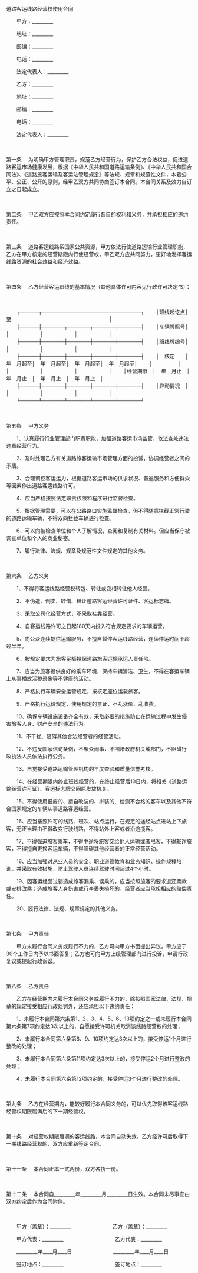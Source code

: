



道路客运线路经营权使用合同



 

　　甲方：_________

　　地址：_________

　　邮编：_________

　　电话：_________

　　法定代表人：_________　　

　　乙方：_________

　　地址：_________

　　邮编：_________

　　电话：_________

　　法定代表人：_________

　　

第一条
　为明确甲方管理职责，规范乙方经营行为，保护乙方合法权益，促进道路客运市场健康发展，根据《中华人民共和国道路运输条例》、《中华人民共和国合同法》、《道路旅客运输及客运站管理规定》等法规、规章和规范性文件，本着公平、公正、公开的原则，经甲乙双方共同协商签订本合同。本合同关系及效力自订立之日起成立。

　　

第二条
　甲乙双方应按照本合同约定履行各自的权利和义务，并承担相应的违约责任。

　　

第三条
　道路客运线路系国家公共资源，甲方依法行使道路运输行业管理职能，乙方在甲方核定的经营期限内行使经营权，甲乙双方应共同努力，更好地发挥客运线路资源的社会效益和经济效益。

　　

第四条
　乙方经营客运班线的基本情况（其他具体许可内容见行政许可决定书）：

　　


　　┌─────┬───────────────────────────┐
　　│班线起讫点│　　　　　　　至　　　　　　　　　　　　　　　　　　　│
　　├─────┼──────┬──────┬──────┬──────┤
　　│车辆牌照号│　　　　　　│　　　　　　│　　　　　　│　　　　　　│
　　├─────┼──────┼──────┼──────┼──────┤
　　│班线牌编号│　　　　　　│　　　　　　│　　　　　　│　　　　　　│
　　├─────┼──────┼──────┼──────┼──────┤
　　│　核定　　│　年　月起至│　年　月起至│　年　月起至│　年　月起至│
　　│　　　　　│　　　　　　│　　　　　　│　　　　　　│　　　　　　│
　　│经营期限　│　年　月止　│　年　月止　│　年　月止　│　年　月止　│
　　├─────┼──────┼──────┼──────┼──────┤
　　│异动情况　│　　　　　　│　　　　　　│　　　　　　│　　　　　　│
　　└─────┴──────┴──────┴──────┴──────┘
　　


　　

第五条
　甲方义务

　　1、认真履行行业管理部门职责职能，加强道路客运市场监管，依法查处违法违章经营行为。

　　2、及时处理乙方有关道路旅客运输市场管理方面的投诉，协调经营者之间的矛盾。

　　3、合理调控客运运力，根据道路客运市场的供求状况、普遍服务和方便群众等因素作出道路客运线路许可。

　　4、应当严格按照法定职责权限和程序进行监督检查。

　　5、根据管理需要，可以在公路路口实施监督检查，但不得随意拦截正常行驶的道路运输车辆，不得双向拦截车辆进行检查。

　　6、可以向被检查单位和个人了解情况，查阅和复制有关材料。但应当保守被调查单位和个人的商业秘密。

　　7、履行法律、法规、规章及规范性文件规定的其他义务。

　　

第六条
　乙方义务

　　1、不得将客运线路经营权转包、转让或变相转让他人经营。

　　2、不伪造、倒卖、转借、租让道路客运经营许可证件、客运标志牌。

　　3、采取公司化经营方式，不采取挂靠经营。

　　4、自客运线路许可之日起180天内投入符合规定要求的车辆运营。

　　5、向公众连续提供运输服务，不擅自暂停客运线路经营，连续停运时间不超过半年。

　　6、按规定要求为旅客足额投保道路旅客运输承运人责任险。

　　7、应当为旅客提供良好的乘车环境，保持车辆清洁、卫生，不得在客运车辆上从事播放淫秽录像等不健康的活动。

　　8、严格执行车辆安全运营规定，按核定座位运载旅客。

　　9、严格执行运价规定，使用规定的票证，不乱涨价、乱收费。

　　10、确保车辆设施设备齐全有效，采取必要的措施防止在运输过程中发生侵害旅客人身、财产安全的违法行为。

　　11、不干扰、阻碍其他合法经营者的经营活动。

　　12、不违反国家信访条例，不聚众闹事，不围堵政府机关或部门，不阻碍行政执法人员依法执行公务。

　　13、自觉接受道路运输管理机构的年度查验和质量信誉考核。

　　14、在经营期限内终止班线经营的，在终止经营后10日内，将相关《道路运输经营许可证》、客运标志牌交回原发放机关。

　　15、不得使用报废的、擅自改装的、拼装的、检测不合格的客车以及其他不符合国家规定的车辆从事道路客运经营。

　　16、应当按照许可的线路、班次、站点运行，在规定的途经站点进站上下旅客，无正当理由不得改变行驶线路，不得站外上客或者沿途揽客。

　　17、不得强迫旅客乘车，不得中途将旅客交给他人运输或者甩客，不得敲诈旅客，不得擅自更换客运车辆，不得阻碍其他经营者的正常经营活动。

　　18、应当加强对从业人员的安全、职业道德教育和业务知识、操作规程培训。并采取有效措施，防止驾驶人员连续驾驶时间超过4个小时。

　　19、因客运经营过错造成旅客漏乘、误乘的，应当按照旅客的要求退还票款或安排改乘；造成旅客人身伤害或行李丢失损坏的，经营者应当承担相应的赔偿责任。

　　20、履行法律、法规、规章规定的其他义务。

　　

第七条
　甲方责任

　　甲方未履行合同义务或履行不力的，乙方可向甲方书面提出异议，甲方应于30个工作日内予以书面答复；乙方也可向甲方上级管理部门进行投诉，申请行政复议或提起行政诉讼。

　　

第八条
　乙方责任

　　乙方在经营期内未履行本合同义务或履行不力的，除按照国家法律、法规、规章的规定接受相应行政处罚外，还应承担以下违约责任：

　　1、未履行本合同第六条第1、2、3、4、5、6、13项约定之一或未履行本合同第六条第7项约定达3次以上的，自愿接受许可机关取消该线路经营权的处理；

　　2、未履行本合同第六条第8、9、10项约定达3次以上的，接受停运1个月进行整改的处理；

　　3、未履行本合同第六条第11项约定达3次以上的，接受停运2个月进行整改的处理；

　　4、未履行本合同第六条第12项约定的，接受停运3个月进行整改的处理。

　　

第九条
　乙方在经营期内，能较好履行本合同义务的，可以优先取得该客运线路经营权期限届满后的下一期经营权。

　　

第十条
　对经营权期限届满的客运线路，本合同自动失效。乙方经许可后取得下一期线路经营权的，双方应重新签定合同。

　　

第十一条
　本合同正本一式两份，双方各执一份。

　　

第十二条
　本合同自_________年_________月_________日生效。本合同未尽事宜由双方约定后作为合同附件。

　　　　

　　甲方（盖章）：_________　　　　　　　　乙方（盖章）：_________　　

　　甲方代表：_________　　　　　　　　　　乙方代表：_________　　

　　_________年____月____日　　　　　　　　_________年____月____日　　

　　签订地点：_________　　　　　　　　　　签订地点：_________